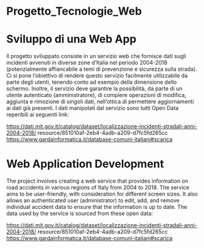 # Progetto_Tecnologie_Web
# Sviluppo di una Web App
Il progetto sviluppato consiste in un servizio web che fornisce dati sugli incidenti avvenuti
in diverse zone d’Italia nel periodo 2004-2018 (potenzialmente affiancabile a temi di
prevenzione e sicurezza sulla strada). Ci si pone l’obiettivo di rendere questo servizio
facilmente utilizzabile da parte degli utenti, tenendo conto ad esempio della dimensione
dello schermo. Inoltre, il servizio deve garantire la possibilità, da parte di un utente
autenticato (amministratore), di compiere operazioni di modifica, aggiunta e rimozione di
singoli dati, nell’ottica di permettere aggiornamenti ai dati già presenti. I dati manipolati dal
servizio sono tutti Open Data reperibili ai seguenti link:

https://dati.mit.gov.it/catalog/dataset/localizzazione-incidenti-stradali-anni-2004-2018/
resource/851010af-2eb4-4adb-a209-d7fc5fd265cc
https://www.gardainformatica.it/database-comuni-italiani#scarica

# Web Application Development
The project involves creating a web service that provides information on road accidents in various regions of Italy from 2004 to 2018. The service aims to be user-friendly, with consideration for different screen sizes. It also allows an authenticated user (administrator) to edit, add, and remove individual accident data to ensure that the information is up to date. The data used by the service is sourced from these open data:

https://dati.mit.gov.it/catalog/dataset/localizzazione-incidenti-stradali-anni-2004-2018/
resource/851010af-2eb4-4adb-a209-d7fc5fd265cc
https://www.gardainformatica.it/database-comuni-italiani#scarica
